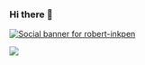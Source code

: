 ### Hi there 👋

[![Social banner for robert-inkpen](https://raw.githubusercontent.com/robert-inkpen/robert-inkpen/raw/master/assets/static_header.png)](https://www.linkedin.com/in/robert-inkpen/)

[![](https://raw.githubusercontent.com/robert-inkpen/<OWNER>/<OWNER>/assets/static_header.png)](https://www.linkedin.com/in/robert-inkpen/)

<!--
**robert-inkpen/robert-inkpen** is a ✨ _special_ ✨ repository because its `README.md` (this file) appears on your GitHub profile.

Here are some ideas to get you started:

- 🔭 I’m currently working on ...
- 🌱 I’m currently learning ...
- 👯 I’m looking to collaborate on ...
- 🤔 I’m looking for help with ...
- 💬 Ask me about ...
- 📫 How to reach me: ...
- 😄 Pronouns: ...
- ⚡ Fun fact: ...
-->
